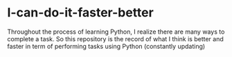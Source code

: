 # I-can-do-it-faster-better
Throughout the process of learning Python, I realize there are many ways to complete a task. So this repository is the record of what I think is better and faster in term of performing tasks using Python (constantly updating)
